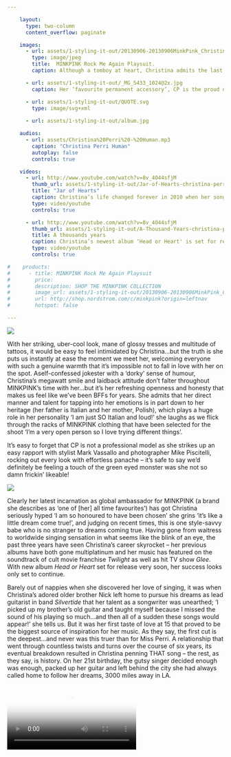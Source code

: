 ```yaml
---

    layout:
      type: two-column
      content_overflow: paginate

    images:
      - url: assets/1-styling-it-out/20130906-20130906MinkPink_ChristinaPerri_0006-15.jpg
        type: image/jpeg
        title:  MINKPINK Rock Me Again Playsuit.
        caption: Although a tomboy at heart, Christina admits the last 3 years have seen her become ‘obsessed’ with fashion.

      - url: assets/1-styling-it-out/_MG_5433_1024@2x.jpg
        caption: Her ‘favourite permanent accessory’, CP is the proud owner of over 65 tattoos - although she admits to having lost count of the exact number

      - url: assets/1-styling-it-out/QUOTE.svg
        type: image/svg+xml
        
      - url: assets/1-styling-it-out/album.jpg

    audios:
      - url: assets/Christina%20Perri%20-%20Human.mp3
        caption: "Christina Perri Human"
        autoplay: false
        controls: true

    videos:
      - url: http://www.youtube.com/watch?v=8v_4O44sfjM
        thumb_url: assets/1-styling-it-out/Jar-of-Hearts-christina-perri-16882990-1280-720.jpg
        title: "Jar of Hearts"
        caption: Christina’s life changed forever in 2010 when her song ‘Jar of Hearts’ was featured on hit US TV show ‘So You Think You Can Dance’
        type: video/youtube
        controls: true

      - url: http://www.youtube.com/watch?v=8v_4O44sfjM
        thumb_url: assets/1-styling-it-out/A-Thousand-Years-christina-perri-26451562-1920-1080.jpg
        title: A thousands years
        caption: Christina’s newest album ‘Head or Heart' is set for release in February 2014
        type: video/youtube
        controls: true

#    products:
#      - title: MINKPINK Rock Me Again Playsuit
#        price:
#        description: SHOP THE MINKPINK COLLECTION
#        image_url: assets/1-styling-it-out/20130906-20130906MinkPink_ChristinaPerri_0006-15.jpg
#        url: http://shop.nordstrom.com/c/minkpink?origin=leftnav
#        hotspot: false

---
```


<!-- <div id="music_player" class="cp-jplayer"></div>
<div id="cp_container_1" class="cp-container">
  <div class="cp-buffer-holder">
    <div class="cp-buffer-1"></div>
    <div class="cp-buffer-2"></div>
  </div>
  <div class="cp-progress-holder">
    <div class="cp-progress-1"></div>
    <div class="cp-progress-2"></div>
  </div>
  <div class="cp-circle-control"></div>
  <ul class="cp-controls">
    <li><a class="cp-play" tabindex="1">play</a></li>
  </ul>
</div>
<div id="jplayer_inspector"></div>
<script>
  var musicPlayer = new CirclePlayer("#music_player",
    {
      // ogg: "../assets/Christina%20Perri%20-%20Human.ogg",
      // m4a: "../assets/Christina%20Perri%20-%20Human.m4a",
      mp3: "../assets/Christina%20Perri%20-%20Human.mp3"
    },
    {
      cssSelectorAncestor: "#cp_container_1",
      errorAlerts: true,
      swfPath: "/",
      wmode: "window",
      keyEnabled: true,
      supplied: 'mp3'
    }
  );
</script> -->

<a href="https://itunes.apple.com/au/album/head-or-heart/id786615536?uo=4&at=10lrKW" target="_blank">
  <img src="assets/1-styling-it-out/album.jpg" data-media-id="images:4">
  <audio data-media-id="audios:1" src="../assets/Christina%20Perri%20-%20Human.mp3"/>
</a>


With her striking, uber-cool look, mane of glossy tresses and multitude of tattoos, it would be easy to feel intimidated by Christina...but the truth is she puts us instantly at ease the moment we meet her, welcoming everyone with such a genuine warmth that it’s impossible not to fall in love with her on the spot. Aself-confessed jokester with a ‘dorky’ sense of humour, Christina’s megawatt smile and laidback attitude don’t falter throughout MINKPINK’s time with her…but it’s her refreshing openness and honesty that makes us feel like we’ve been BFFs for years. She admits that her direct manner and talent for tapping into her emotions is in part down to her heritage (her father is Italian and her mother, Polish), which plays a huge role in her personality ‘I am just SO Italian and loud!’ she laughs as we flick through the racks of MINKPINK clothing that have been selected for the shoot ‘I’m a very open person so I love trying different things’.

It’s easy to forget that CP is not a professional model as she strikes up an easy rapport with stylist Mark Vassallo and photographer Mike Piscitelli, rocking out every look with effortless panache – it’s safe to say we’d definitely be feeling a touch of the green eyed monster was she not so damn frickin’ likeable!

<img data-media-id="images:1" src="../assets/1-styling-it-out/20130906-20130906MinkPink_ChristinaPerri_0006-15.jpg">

Clearly her latest incarnation as global ambassador for MINKPINK (a brand she describes as ‘one of [her] all time favourites’) has got Christina seriously hyped ‘I am so honoured to have been chosen’ she grins ‘it’s like a little dream come true!’, and judging on recent times, this is one style-savvy babe who is no stranger to dreams coming true. Having gone from waitress to worldwide singing sensation in what seems like the blink of an eye, the past three years have seen Christina’s career skyrocket – her previous albums have both gone multiplatinum and her music has featured on the soundtrack of cult movie franchise <em>Twilight</em> as well as hit TV show <em>Glee</em>. With new album <em>Head or Heart</em> set for release very soon, her success looks only set to continue.

Barely out of nappies when she discovered her love of singing, it was when Christina’s adored older brother Nick left home to pursue his dreams as lead guitarist in band <em>Silvertide</em> that her talent as a songwriter was unearthed; ‘I picked up my brother’s old guitar and taught myself because I missed the sound of his playing so much...and then all of a sudden these songs would appear!’ she tells us. But it was her first taste of love at 15 that proved to be the biggest source of inspiration for her music. As they say, the first cut is the deepest…and never was this truer than for Miss Perri. A relationship that went through countless twists and turns over the course of six years, its eventual breakdown resulted in Christina penning THAT song – the rest, as they say, is history. On her 21st birthday, the gutsy singer decided enough was enough, packed up her guitar and left behind the city she had always called home to follow her dreams, 3000 miles away in LA.


<video data-media-id="videos:1" type="video/youtube" src="http://youtube.com/watch?v=8v_4O44sfjM"  poster="../assets/1-styling-it-out/Jar-of-Hearts-christina-perri-16882990-1280-720.jpg"/>

Things weren’t exactly plain sailing from there however. Not long after her arrival on the West Coast, Christina found herself head over heels in love once again – this time with an LA music producer. A textbook whirlwind romance ensued, and within weeks they were married. Sadly it wasn’t to be; ‘I was married at 21 and divorced at 22’ she tells us candidly. It’s testament to her character that Christina has managed to stay close to her ex-husband ‘We laugh about it now… it’s like, hey, remember that time when we were
married?!’ she smiles.

Nevertheless, you get the impression that when this one falls in love, she falls hard. With her heart pinned firmly to her tattooed sleeve, she talks about her first love as being ‘a huge milestone’ - one which inspired her first ever inking (an ankh on the back of her neck) which she chose to symbolise ‘the first time [she] felt really alive’.

Judging by her album sales and social media following (at last count she had over 460K followers on Instagram alone), Christina’s experiences definitely resonate with many. Life has not been without its hiccups, but it’s these bumps in the road that her fans identify with. ‘When I was growing up I always felt so different…I definitely felt like I didn’t quite fit in’ she says. It’s fair to say there is a wild child edge to CP’s character – at just 27 years old, she’s already lived a pretty colourful life – but right now, her focus is plain for all to see. These days, she chooses kale juice over champagne (politely declining any alcohol on the day of the shoot), and it’s evident she feels a certain level of responsibility towards her fans, whom she strives to maintain a constant open line of dialogue with ‘In the first two months [after <em>Jar of Hearts</em>] I would answer every single email that came in, I would sit every night and read all their stories and write them all back because it made me feel so connected, like I was part of this thing with all these people that we were going through together’. She shrugs as we ask her, in the midst of such
a hectic schedule, where on earth she found the time, explaining simply ‘Communicating with the fans, well...it’s my favourite thing’.

Following her marriage breakup, Christina began to focus fully on her singing, penning songs whilst supporting herself with a waitressing job at a coffee house in Beverley Hills. It was after one particularly gruelling shift (most of which she spent being ‘yelled at’) that she received the call that was to change her life – <em>Jar of Hearts</em>, the song she wrote about the demise of her First Love, would that night be aired to the nation on TV show <em>So You Think You Can Dance</em> after a friend
of hers had passed it onto the show’s choreographer. ‘I screamed. Then I cried. Then I called my Mom’ she remembers, flashing her trademark smile. That’s when the rollercoaster ride really began ‘I had only ever performed at little coffee houses and open mics…and
next thing I know I’m on national television on <em>The Tonight Show with Jay Leno</em>. Then the first show I did was at the Santa Barbara Bowl with Jason Mraz in front of 6000 people!’ It’s pretty mind blowing stuff, and Christina could be forgiven had she gotten a little swept up in her own hype…but instead she comes across as utterly grateful, if a little bedazzled by her new found
fame. When asked how she has managed to stay so level headed throughout, she admits ‘I can’t think about it. I just stay connected to my friends and family and don’t take myself too seriously…I think that’s really how I get through it. I am exactly the same person on stage as I am on a night out with friends. I just try to enjoy it.’

<div class="column-break"></div>

<img data-media-id="images:2" src="../assets/1-styling-it-out/_MG_5433_1024@2x.jpg" width=80%>

We have to say, we admire her outlook…but what really drew MINKPINK to CP straight off the bat was undoubtedly her unique style. Embodying what it means to be a MINKPINK girl, Christina is someone who really Owns It, always up for taking a risk and trying something new. Never the wallflower, she admits to using tattoos – her ‘favourite permanent accessory’ – as a form of creative expression (she is the proud owner of ‘over 65’, but confesses to having lost count of the exact number - a nod to her wilder past perhaps?). ‘I should regret a couple of risqué ones…but I don’t’ she tells us frankly as we admire her left wrist, inked with names
of all four Beatles – a band that she describes as one of her biggest sources of inspiration. Without a doubt, this devil-may-care attitude only adds to Perri’s appeal.

<img data-media-id="images:3" src="../assets/1-styling-it-out/QUOTE.svg" width="300" height="170">

When it comes to her enviable style, she is modest; ‘Any type of ‘style’ I have happened sort of organically’ she tells us ‘I never had any money for clothes growing up so I wore a lot of my brother’s or friend’s clothes, then I’d save up my waitressing money for one rad piece that I’d wear every day’. These days things have changed, and Christina admits she is now ‘obsessed’ with fashion. Although she has always stayed true to her individuality (a look she describes as ‘tomboy-chic’), her style has naturally evolved. Pre-<em>Jar of Hearts</em>, the singer rarely wore make-up, let alone worked with a stylist or make-up artist, and her standard uniform consisted of black skinny jeans and combat boots. But although her approach to dressing is still pretty low-maintenance,she has learnt to embrace her girly side, and is wide eyed as she describes her first-ever foray into the world of luxury – a pair of coveted Christian Louboutin shoes – confessing ‘THAT was a whole new ball game for me!’. The whirlwind of the past few years has meant more than a few red-carpet appearances for Miss Perri, and although daunting at first, she has learned to embrace these events – even picking up a few style tips along the way; ‘The more things I go to, the more I love getting dressed up. I find myself checking out what everyone is wearing and making little notes of all the things I want try – I’m a brand new girl!’ she giggles.

Citing everyone from Rihanna to Karen O, Janelle Monae and Miley Cyrus as style influencers, Christina has developed a taste for high end designers (Chanel, Marc Jacobs and Alexander McQueen are particular faves), mastering the art of hi-low dressing along the way. ‘If it feels hip and comfortable, that’s what I’ll wear’ she says of her habit of throwing together expensive pieces with thrift store treasures – a pretty good style ethos if ever we heard one!

<video data-media-id="videos:2" type="video/youtube" src="http://youtube.com/watch?v=rtOvBOTyX00" poster="../assets/1-styling-it-out/A-Thousand-Years-christina-perri-26451562-1920-1080.jpg"/>

A style icon in the making she may well be, but it’s clear where Christina’s true passion lies, and her face visibly lights up when conversation turns back to music. She talks animatedly about her biggest musical influences (an eclectic line-up that includes everyone from Frank Sinatra, and The Beatles to Lady Gaga, Michael Jackson and Freddie Mercury) and is clearly pumped about the release of her upcoming album <em>Head or Heart</em>; ‘It’s the most important thing in my life, it’s like a little child to me’ she tells us sincerely ‘It’s a collection of all my stories so it’s real. It’s very real, it’s all true stuff. I couldn’t be more proud of it’. We have to admit we’re pretty intrigued to hear what she has in store for us…more tales of love gone bad perhaps, or has Christina finally found The One? On this she is a little bit coy ‘I’m in love with a couple of boys’ she admits ‘I <em>am</em> trying to be single…but I’m letting myself have crushes’. Yep, definitely a girl after our own hearts… So, after a whirlwind three years and a dizzying climb to the top…what’s next for Christina Perri? ‘Seriously? I have NO idea!’ she admits ‘but that’s all part of the excitement…right?!’ We couldn’t agree more.

